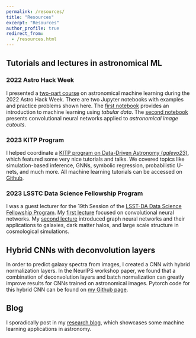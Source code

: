 ```yaml
---
permalink: /resources/
title: "Resources"
excerpt: "Resources"
author_profile: true
redirect_from: 
  - /resources.html
---
```


## Tutorials and lectures in astronomical ML

### 2022 Astro Hack Week
I presented a [two-part course](https://github.com/AstroHackWeek/AstroHackWeek2022/tree/main/day2_ml_tutorial) on astronomical machine learning during the 2022 Astro Hack Week. There are two Jupyter notebooks with examples and practice problems shown here. The [first notebook](https://colab.research.google.com/github/jwuphysics/AstroHackWeek2022/blob/main/day2_ml_tutorial/01-intro-machine-learning.ipynb) provides an introduction to machine learning using *tabular data*. The [second notebook](https://colab.research.google.com/github/jwuphysics/AstroHackWeek2022/blob/main/day2_ml_tutorial/02-deep-learning.ipynb) presents convolutional neural networks applied to *astronomical image cutouts*. 

### 2023 KITP Program
I helped coordinate a [KITP program on Data-Driven Astronomy (*galevo23*)](https://datadrivengalaxyevolution.github.io/), which featured some very nice tutorials and talks. We covered topics like simulation-based inference, GNNs, symbolic regression, probabilistic U-nets, and much more. All machine learning tutorials can be accessed on [Github](https://github.com/DataDrivenGalaxyEvolution/galevo23-tutorials/).

### 2023 LSSTC Data Science Fellowship Program
I was a guest lecturer for the 19th Session of the [LSST-DA Data Science Fellowship Program](https://lsstdiscoveryalliance.org/programs/data-science-fellowship/). My [first lecture](https://github.com/LSSTC-DSFP/Session-19/blob/main/day3/ConvolutionalNeuralNetworks.ipynb) focused on convolutional neural networks. My [second lecture](https://github.com/LSSTC-DSFP/Session-19/blob/main/day4/GraphNeuralNetworks.ipynb) introduced graph neural networks and their applications to galaxies, dark matter halos, and large scale structure in cosmological simulations.

## Hybrid CNNs with deconvolution layers
In order to predict galaxy spectra from images, I created a CNN with hybrid normalization layers. In the NeurIPS workshop paper, we found that a combination of deconvolution layers and batch normalization can greatly improve results for CNNs trained on astronomical images. Pytorch code for this hybrid CNN can be found on [my Github page](https://github.com/jwuphysics/predicting-spectra-from-images).

## Blog
I sporadically post in my [research blog](https://jwuphysics.substack.com/), which showcases some machine learning applications in astronomy. 